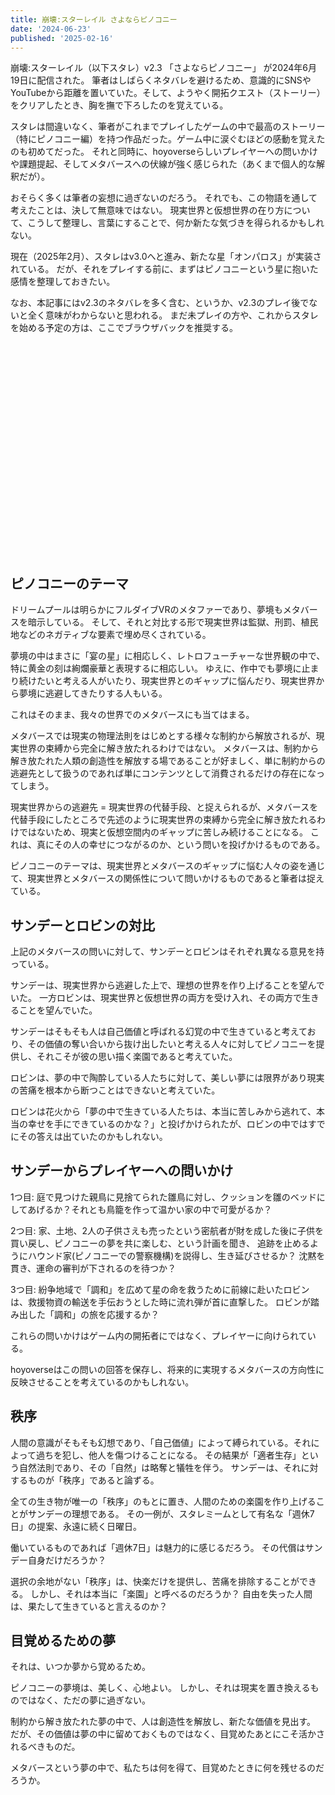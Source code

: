 ```yaml
---
title: 崩壊:スターレイル さよならピノコニー
date: '2024-06-23'
published: '2025-02-16'
---
```


崩壊:スターレイル（以下スタレ）v2.3 「さよならピノコニー」 が2024年6月19日に配信された。
筆者はしばらくネタバレを避けるため、意識的にSNSやYouTubeから距離を置いていた。そして、ようやく開拓クエスト（ストーリー）をクリアしたとき、胸を撫で下ろしたのを覚えている。

スタレは間違いなく、筆者がこれまでプレイしたゲームの中で最高のストーリー（特にピノコニー編）を持つ作品だった。ゲーム中に涙ぐむほどの感動を覚えたのも初めてだった。
それと同時に、hoyoverseらしいプレイヤーへの問いかけや課題提起、そしてメタバースへの伏線が強く感じられた（あくまで個人的な解釈だが）。

おそらく多くは筆者の妄想に過ぎないのだろう。
それでも、この物語を通して考えたことは、決して無意味ではない。
現実世界と仮想世界の在り方について、こうして整理し、言葉にすることで、何か新たな気づきを得られるかもしれない。

現在（2025年2月）、スタレはv3.0へと進み、新たな星「オンパロス」が実装されている。
だが、それをプレイする前に、まずはピノコニーという星に抱いた感情を整理しておきたい。

なお、本記事にはv2.3のネタバレを多く含む、というか、v2.3のプレイ後でないと全く意味がわからないと思われる。
まだ未プレイの方や、これからスタレを始める予定の方は、ここでブラウザバックを推奨する。

<br>
<br>
<br>
<br>
<br>
<br>
<br>
<br>
<br>
<br>
<br>
<br>
<br>
<br>
<br>
<br>
<br>
<br>
<br>
<br>


## ピノコニーのテーマ

ドリームプールは明らかにフルダイブVRのメタファーであり、夢境もメタバースを暗示している。
そして、それと対比する形で現実世界は監獄、刑罰、植民地などのネガティブな要素で埋め尽くされている。

夢境の中はまさに「宴の星」に相応しく、レトロフューチャーな世界観の中で、特に黄金の刻は絢爛豪華と表現するに相応しい。
ゆえに、作中でも夢境に止まり続けたいと考える人がいたり、現実世界とのギャップに悩んだり、現実世界から夢境に逃避してきたりする人もいる。

これはそのまま、我々の世界でのメタバースにも当てはまる。

メタバースでは現実の物理法則をはじめとする様々な制約から解放されるが、現実世界の束縛から完全に解き放たれるわけではない。
メタバースは、制約から解き放たれた人類の創造性を解放する場であることが好ましく、単に制約からの逃避先として扱うのであれば単にコンテンツとして消費されるだけの存在になってしまう。

現実世界からの逃避先 = 現実世界の代替手段、と捉えられるが、メタバースを代替手段にしたところで先述のように現実世界の束縛から完全に解き放たれるわけではないため、現実と仮想空間内のギャップに苦しみ続けることになる。
これは、真にその人の幸せにつながるのか、という問いを投げかけるものである。

ピノコニーのテーマは、現実世界とメタバースのギャップに悩む人々の姿を通じて、現実世界とメタバースの関係性について問いかけるものであると筆者は捉えている。


## サンデーとロビンの対比

上記のメタバースの問いに対して、サンデーとロビンはそれぞれ異なる意見を持っている。

サンデーは、現実世界から逃避した上で、理想の世界を作り上げることを望んでいた。
一方ロビンは、現実世界と仮想世界の両方を受け入れ、その両方で生きることを望んでいた。

サンデーはそもそも人は自己価値と呼ばれる幻覚の中で生きていると考えており、その価値の奪い合いから抜け出したいと考える人々に対してピノコニーを提供し、それこそが彼の思い描く楽園であると考えていた。

ロビンは、夢の中で陶酔している人たちに対して、美しい夢には限界があり現実の苦痛を根本から断つことはできないと考えていた。

ロビンは花火から「夢の中で生きている人たちは、本当に苦しみから逃れて、本当の幸せを手にできているのかな？」と投げかけられたが、ロビンの中ではすでにその答えは出ていたのかもしれない。

## サンデーからプレイヤーへの問いかけ

1つ目:
庭で見つけた親鳥に見捨てられた雛鳥に対し、クッションを雛のベッドにしてあげるか？それとも鳥籠を作って温かい家の中で可愛がるか？

2つ目:
家、土地、2人の子供さえも売ったという密航者が財を成した後に子供を買い戻し、ピノコニーの夢を共に楽しむ、という計画を聞き、
追跡を止めるようにハウンド家(ピノコニーでの警察機構)を説得し、生き延びさせるか？
沈黙を貫き、運命の審判が下されるのを待つか？

3つ目:
紛争地域で「調和」を広めて星の命を救うために前線に赴いたロビンは、救援物資の輸送を手伝おうとした時に流れ弾が首に直撃した。
ロビンが踏み出した「調和」の旅を応援するか？

これらの問いかけはゲーム内の開拓者にではなく、プレイヤーに向けられている。

hoyoverseはこの問いの回答を保存し、将来的に実現するメタバースの方向性に反映させることを考えているのかもしれない。


## 秩序

人間の意識がそもそも幻想であり、「自己価値」によって縛られている。それによって過ちを犯し、他人を傷つけることになる。
その結果が「適者生存」という自然法則であり、その「自然」は略奪と犠牲を伴う。
サンデーは、それに対するものが「秩序」であると論ずる。

全ての生き物が唯一の「秩序」のもとに置き、人間のための楽園を作り上げることがサンデーの理想である。
その一例が、スタレミームとして有名な「週休7日」の提案、永遠に続く日曜日。

働いているものであれば「週休7日」は魅力的に感じるだろう。
その代償はサンデー自身だけだろうか？

選択の余地がない「秩序」は、快楽だけを提供し、苦痛を排除することができる。
しかし、それは本当に「楽園」と呼べるのだろうか？
自由を失った人間は、果たして生きていると言えるのか？


## 目覚めるための夢

それは、いつか夢から覚めるため。

ピノコニーの夢境は、美しく、心地よい。
しかし、それは現実を置き換えるものではなく、ただの夢に過ぎない。

制約から解き放たれた夢の中で、人は創造性を解放し、新たな価値を見出す。
だが、その価値は夢の中に留めておくものではなく、目覚めたあとにこそ活かされるべきものだ。

メタバースという夢の中で、私たちは何を得て、目覚めたときに何を残せるのだろうか。
